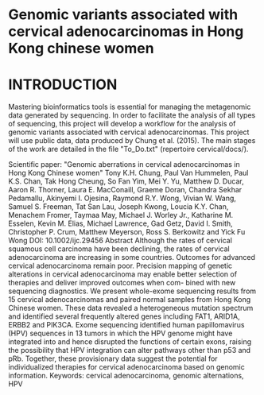 # Genomic variants associated with cervical adenocarcinomas in Hong Kong chinese women

# INTRODUCTION
Mastering bioinformatics tools is essential for managing the metagenomic data generated by sequencing.
In order to facilitate the analysis of all types of sequencing, this project will develop a workflow for the analysis of genomic variants associated with cervical adenocarcinomas.
This project will use public data, data produced by Chung et al. (2015). The main stages of the work are detailed in the file "To_Do.txt" (repertoire cervical/docs/).

Scientific paper:
"Genomic aberrations in cervical adenocarcinomas in Hong Kong Chinese women"
Tony K.H. Chung, Paul Van Hummelen, Paul K.S. Chan, Tak Hong Cheung, So Fan Yim, Mei Y. Yu, Matthew D. Ducar, Aaron R. Thorner, Laura E. MacConaill, Graeme Doran, Chandra Sekhar Pedamallu, Akinyemi I. Ojesina, Raymond R.Y. Wong, Vivian W. Wang, Samuel S. Freeman, Tat San Lau, Joseph Kwong, Loucia K.Y. Chan, Menachem Fromer, Taymaa May, Michael J. Worley Jr., Katharine M. Esselen, Kevin M. Elias, Michael Lawrence, Gad Getz, David I. Smith, Christopher P. Crum, Matthew Meyerson, Ross S. Berkowitz and Yick Fu Wong
DOI: 10.1002/ijc.29456 
Abstract
Although the rates of cervical squamous cell carcinoma have been declining, the rates of cervical adenocarcinoma are increasing in some countries. Outcomes for advanced cervical adenocarcinoma remain poor. Precision mapping of genetic alterations in cervical adenocarcinoma may enable better selection of therapies and deliver improved outcomes when com-
bined with new sequencing diagnostics. We present whole-exome sequencing results from 15 cervical adenocarcinomas and paired normal samples from Hong Kong Chinese women. These data revealed a heterogeneous mutation spectrum and identified several frequently altered genes including FAT1, ARID1A, ERBB2 and PIK3CA. Exome sequencing identified human papillomavirus (HPV) sequences in 13 tumors in which the HPV genome might have integrated into and hence disrupted the functions of certain exons, raising the possibility that HPV integration can alter pathways other than p53 and pRb. Together, these provisionary data suggest the potential for individualized therapies for cervical adenocarcinoma based on
genomic information.
Keywords: cervical adenocarcinoma, genomic alternations, HPV
